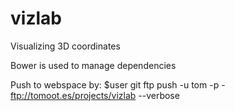 # vizlab
Visualizing 3D coordinates 

Bower is used to manage dependencies

Push to webspace by: 
$user git ftp push -u tom -p - ftp://tomoot.es/projects/vizlab --verbose
